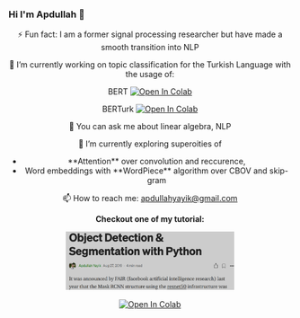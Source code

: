 ### Hi I'm Apdullah 👋


<div align="center">
   
⚡ Fun fact: I am a former signal processing researcher but have made a smooth transition into NLP

🔭 I’m currently working on topic classification for the Turkish Language with the usage of:

   BERT [![Open In Colab](https://colab.research.google.com/assets/colab-badge.svg)](https://colab.research.google.com/drive/1DZ5T4Ieog2q1-SRV-UNU2qvsECT-gxBj?authuser=1)


   BERTurk [![Open In Colab](https://colab.research.google.com/assets/colab-badge.svg)](https://colab.research.google.com/drive/196wEPGPzEqQW8wQY2zUvhH_AWrOTxred?authuser=1)




💬 You can ask me about linear algebra, NLP

🌱 I’m currently exploring superoities of 
 <ul>
  <li>**Attention** over convolution and reccurence,</li>
  <li>Word embeddings with **WordPiece** algorithm over CBOV and skip-gram</li>
</ul> 
 
   

📫 How to reach me: apdullahyayik@gmail.com

**Checkout one of my tutorial:**

[<img width="300" src="https://github.com/apdullahyayik/Nesne-Tanima-Bolutleme/blob/master/medium.png">](https://medium.com/@apdullahyayik/mask-rcnn-object-recognition-and-segmentation-with-colab-application-cd0b5e490130)

[![Open In Colab](https://colab.research.google.com/assets/colab-badge.svg)](https://colab.research.google.com/drive/1NT5InAljpJroLBW44TObneislSnQmyz5?usp=sharing)


<!-- <img src="out.gif" width="250" height="350"><!-- 
   
<!--
**apdullahyayik/apdullahyayik** is a ✨ _special_ ✨ repository because its `README.md` (this file) appears on your GitHub profile.
<!-- 
Here are some ideas to get you started:


- 🌱 I’m currently learning ...
- 👯 I’m looking to collaborate on ...
- 🤔 I’m looking for help with ...
- 💬 Ask me about ...
- 📫 How to reach me: ...
- 😄 Pronouns: ...
- ⚡ Fun fact: ...
-->


</div>

